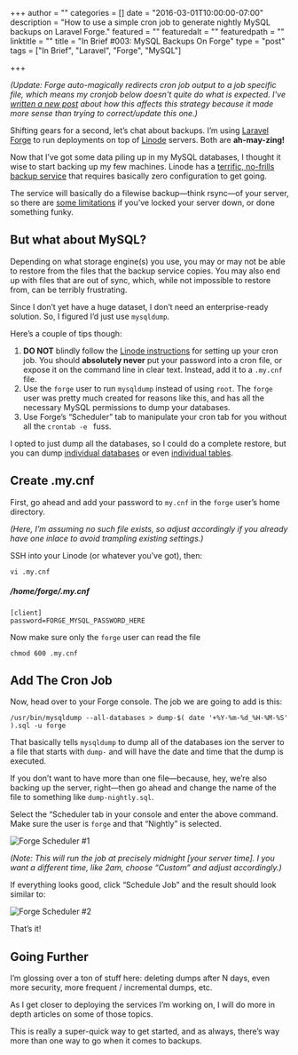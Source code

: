 +++
author = ""
categories = []
date = "2016-03-01T10:00:00-07:00"
description = "How to use a simple cron job to generate nightly MySQL backups on Laravel Forge."
featured = ""
featuredalt = ""
featuredpath = ""
linktitle = ""
title = "In Brief #003: MySQL Backups On Forge"
type = "post"
tags = ["In Brief", "Laravel", "Forge", "MySQL"]

+++

_(Update: Forge auto-magically redirects cron job output to a job specific file, which means my cronjob below doesn't quite do what is expected. I've [written a new post](/blog/post/in-brief-004-mysql-backups-on-forge-part-2) about how this affects this strategy because it made more sense than trying to correct/update this one.)_

Shifting gears for a second, let’s chat about backups. I’m using [Laravel Forge](https://forge.laravel.com) to run deployments on top of [Linode](https://www.linode.com/) servers. Both are **ah-may-zing!**

Now that I’ve got some data piling up in my MySQL databases, I thought it wise to start backing up my few machines. Linode has a [terrific, no-frills backup service](https://www.linode.com/docs/security/backups/backup-service) that requires basically zero configuration to get going. 

The service will basically do a filewise backup—think rsync—of your server, so there are [some limitations](https://www.linode.com/docs/security/backups/backup-service#limitations) if you’ve locked your server down, or done something funky.

## But what about MySQL?

Depending on what storage engine(s) you use, you may or may not be able to restore from the files that the backup service copies. You may also end up with files that are out of sync, which, while not impossible to restore from, can be terribly frustrating.

Since I don’t yet have a huge dataset, I don’t need an enterprise-ready solution. So, I figured I’d just use `mysqldump`.

Here’s a couple of tips though:

1. **DO NOT** blindly follow the [Linode instructions](https://www.linode.com/docs/security/backups/back-up-your-mysql-databases#creating-backups-of-the-entire-database-management-system-dbms) for setting up your cron job. You should **absolutely never** put your password into a cron file, or expose it on the command line in clear text. Instead, add it to a `.my.cnf` file.
2. Use the `forge` user to run `mysqldump` instead of using `root`. The `forge` user was pretty much created for reasons like this, and has all the necessary MySQL permissions to dump your databases.
3. Use Forge’s “Scheduler” tab to manipulate your cron tab for you without all the `crontab -e ` fuss.

I opted to just dump all the databases, so I could do a complete restore, but you can dump [individual databases](https://www.linode.com/docs/security/backups/back-up-your-mysql-databases#creating-backups-of-a-single-database) or even [individual tables](https://www.linode.com/docs/security/backups/back-up-your-mysql-databases#creating-backups-of-a-single-table).

## Create .my.cnf
First, go ahead and add your password to `my.cnf` in the `forge` user’s home directory. 

_(Here, I’m assuming no such file exists, so adjust accordingly if you already have one inlace to avoid trampling existing settings.)_

SSH into your Linode (or whatever you’ve got), then:

    vi .my.cnf

##### /home/forge/.my.cnf
    [client]
    password=FORGE_MYSQL_PASSWORD_HERE

Now make sure only the `forge` user can read the file

    chmod 600 .my.cnf

## Add The Cron Job
Now, head over to your Forge console. The job we are going to add is this:

    /usr/bin/mysqldump --all-databases > dump-$( date '+%Y-%m-%d_%H-%M-%S' ).sql -u forge

That basically tells `mysqldump` to dump all of the databases ion the server to a file that starts with `dump-` and will have the date and time that the dump is executed.

If you don’t want to have more than one file—because, hey, we’re also backing up the server, right—then go ahead and change the name of the file to something like `dump-nightly.sql`.

Select the “Scheduler tab in your console and enter the above command. Make sure the user is `forge` and that “Nightly” is selected. 

![](/postimg/in-brief-003-mysql-backups-on-forge/scheduler-1.png "Forge Scheduler #1")

_(Note: This will run the job at precisely midnight [your server time]. I you want a different time, like 2am, choose “Custom” and adjust accordingly.)_

If everything looks good, click “Schedule Job” and the result should look similar to:

![](/postimg/in-brief-003-mysql-backups-on-forge/scheduler-2.png "Forge Scheduler #2")

That’s it!

## Going Further

I’m glossing over a ton of stuff here: deleting dumps after N days, even more security, more frequent / incremental dumps, etc.

As I get closer to deploying the services I’m working on, I will do more in depth articles on some of those topics. 

This is really a super-quick way to get started, and as always, there’s way more than one way to go when it comes to backups.